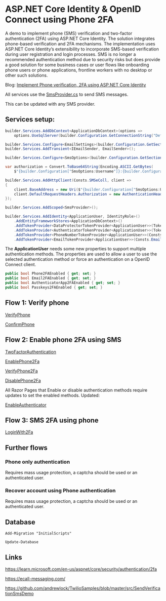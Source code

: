 # ASP.NET Core Identity & OpenID Connect using Phone 2FA

A demo to implement phone (SMS) verification and two-factor authentication (2FA) using ASP.NET Core Identity. The solution integrates phone-based verification and 2FA mechanisms. The implementation uses ASP.NET Core Identity’s extensibility to incorporate SMS-based verification during user registration and login processes. SMS is no longer a recommended authentication method due to security risks but does provide a good solution for some business cases or user flows like onboarding phone users or phone applications, frontline workers with no desktop or other such solutions.

Blog: [Implement Phone verification, 2FA using ASP.NET Core Identity](https://damienbod.com/2025/03/03/implement-phone-verification-2fa-using-asp-net-core-identity/)

All services use the [SmsProvider.cs](https://github.com/damienbod/IdentityOidcPhone2fa/blob/main/src/IdentityProvider/Services/SmsProvider.cs) to send SMS messages.

This can be updated with any SMS provider.

## Services setup:

```csharp
builder.Services.AddDbContext<ApplicationDbContext>(options =>
    options.UseSqlServer(builder.Configuration.GetConnectionString("DefaultConnection")));

builder.Services.Configure<EmailSettings>(builder.Configuration.GetSection("EmailSettings"));
builder.Services.AddTransient<IEmailSender, EmailSender>();

builder.Services.Configure<SmsOptions>(builder.Configuration.GetSection("SmsOptions"));

var authorization = Convert.ToBase64String(Encoding.ASCII.GetBytes(
    $"{builder.Configuration["SmsOptions:Username"]}:{builder.Configuration["SmsOptions:Password"]}"));

builder.Services.AddHttpClient(Consts.SMSeColl, client =>
{
    client.BaseAddress = new Uri($"{builder.Configuration["SmsOptions:Url"]}");
    client.DefaultRequestHeaders.Authorization = new AuthenticationHeaderValue("Basic", authorization);
});

builder.Services.AddScoped<SmsProvider>();

builder.Services.AddIdentity<ApplicationUser, IdentityRole>()
    .AddEntityFrameworkStores<ApplicationDbContext>()
    .AddTokenProvider<DataProtectorTokenProvider<ApplicationUser>>(TokenOptions.DefaultProvider)
    .AddTokenProvider<AuthenticatorTokenProvider<ApplicationUser>>(TokenOptions.DefaultAuthenticatorProvider)
    .AddTokenProvider<PhoneNumberTokenProvider<ApplicationUser>>(Consts.Phone)
    .AddTokenProvider<EmailTokenProvider<ApplicationUser>>(Consts.Email);

```

The **ApplicationUser** needs some new properties to support multiple authentication methods. The properties are used to allow a user to use the selected authentication method or force an authentication on a OpenID Connect client.

```csharp
public bool Phone2FAEnabled { get; set; }
public bool Email2FAEnabled { get; set; }
public bool AuthenticatorApp2FAEnabled { get; set; }
public bool Passkeys2FAEnabled { get; set; }
```

## Flow 1: Verify phone

[VerifyPhone](https://github.com/damienbod/IdentityOidcPhone2fa/blob/main/src/IdentityProvider/Pages/Account/VerifyPhone.cshtml.cs)

[ConfirmPhone](https://github.com/damienbod/IdentityOidcPhone2fa/blob/main/src/IdentityProvider/Pages/Account/ConfirmPhone.cshtml.cs)

## Flow 2: Enable phone 2FA using SMS

[TwoFactorAuthentication](https://github.com/damienbod/IdentityOidcPhone2fa/blob/main/src/IdentityProvider/Pages/Account/Manage/TwoFactorAuthentication.cshtml.cs)

[EnablePhone2Fa](https://github.com/damienbod/IdentityOidcPhone2fa/blob/main/src/IdentityProvider/Pages/Account/Manage/EnablePhone2Fa.cshtml.cs)

[VerifyPhone2Fa](https://github.com/damienbod/IdentityOidcPhone2fa/blob/main/src/IdentityProvider/Pages/Account/Manage/VerifyPhone2Fa.cshtml.cs)

[DisablePhone2Fa](https://github.com/damienbod/IdentityOidcPhone2fa/blob/main/src/IdentityProvider/Pages/Account/Manage/DisablePhone2Fa.cshtml.cs)

All Razor Pages that Enable or disable authentication methods require updates to set the enabled methods. Updated:

[EnableAuthenticator](https://github.com/damienbod/IdentityOidcPhone2fa/blob/main/src/IdentityProvider/Pages/Account/Manage/EnableAuthenticator.cshtml.cs)

## Flow 3: SMS 2FA using phone

[LoginWith2Fa](https://github.com/damienbod/IdentityOidcPhone2fa/blob/main/src/IdentityProvider/Pages/Account/LoginWith2Fa.cshtml.cs)

## Further flows

### Phone only authentication 

Requires mass usage protection, a captcha should be used or an authenticated user.

### Recover account using Phone authentication 

Requires mass usage protection, a captcha should be used or an authenticated user.

## Database

```
Add-Migration "InitialScripts"
```

```
Update-Database
```

## Links

https://learn.microsoft.com/en-us/aspnet/core/security/authentication/2fa

https://ecall-messaging.com/

https://github.com/andrewlock/TwilioSamples/blob/master/src/SendVerificationSmsDemo
